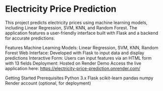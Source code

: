 # Electricity Price Prediction
This project predicts electricity prices using machine learning models, including Linear Regression, SVM, KNN, and Random Forest. The application features a user-friendly interface built with Flask and a backend for accurate predictions.

Features
Machine Learning Models: Linear Regression, SVM, KNN, Random Forest
Web Interface: Developed with Flask to input data and display predictions
Interactive Form: Users can input features via an HTML form with 13 fields
Deployment: Hosted on Render
Demo
Access the live application here: https://electricity-price-prediction.onrender.com/

Getting Started
Prerequisites
Python 3.x
Flask
scikit-learn
pandas
numpy
Render account (optional, for deployment)
